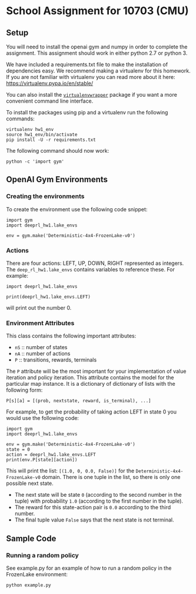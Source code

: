 # School Assignment for 10703 (CMU)

## Setup

You will need to install the openai gym and numpy in order to complete the
assignment. This assignment should work in either python 2.7 or python 3.

We have included a requirements.txt file to make the installation of
dependencies easy. We recommend making a virtualenv for this homework. If you
are not familiar with virtualenv you can read more about it here:
https://virtualenv.pypa.io/en/stable/

You can also install the [`virtualenvwrapper`](https://virtualenv.pypa.io/en/stable/) package if you want a more convenient command line interface.

To install the packages using pip and a virtualenv run the following commands:

```
virtualenv hw1_env
source hw1_env/bin/activate
pip install -U -r requirements.txt
```

The following command should now work:

```
python -c 'import gym'
```


## OpenAI Gym Environments
### Creating the environments

To create the environment use the following code snippet:

```
import gym
import deeprl_hw1.lake_envs

env = gym.make('Deterministic-4x4-FrozenLake-v0')
```

### Actions

There are four actions: LEFT, UP, DOWN, RIGHT represented as integers. The
`deep_rl_hw1.lake_envs` contains variables to reference
these. For example:

```
import deeprl_hw1.lake_envs

print(deeprl_hw1.lake_envs.LEFT)
```

will print out the number 0.

### Environment Attributes

This class contains the following important attributes:

- `nS` :: number of states
- `nA` :: number of actions
- `P` :: transitions, rewards, terminals

The `P` attribute will be the most important for your implementation of value
iteration and policy iteration. This attribute contains the model for the
particular map instance. It is a dictionary of dictionary of lists with the
following form:

```
P[s][a] = [(prob, nextstate, reward, is_terminal), ...]
```

For example, to get the probability of taking action LEFT in state 0 you would
use the following code:

```
import gym
import deeprl_hw1.lake_envs

env = gym.make('Deterministic-4x4-FrozenLake-v0')
state = 0
action = deeprl_hw1.lake_envs.LEFT
print(env.P[state][action])
```

This will print the list: `[(1.0, 0, 0.0, False)]` for the
`Deterministic-4x4-FrozenLake-v0` domain. There is one tuple in the list,
so there is only one possible next state.
- The next state will be state `0` (according to the second number in the
  tuple) with probability `1.0` (according to the first number in the tuple).
- The reward for this state-action pair is `0.0` according to the third number.
- The final tuple value `False` says that the next state is not terminal.

## Sample Code
### Running a random policy

See example.py for an example of how to run a random policy in the FrozenLake
environment:
```
python example.py
```


